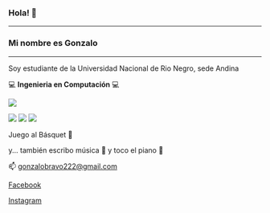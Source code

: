 ### Hola! 👋
--------------------------------------------------------------------------
### Mi nombre es __Gonzalo__
--------------------------------------------------------------------------
Soy estudiante de la Universidad Nacional de Rio Negro, sede Andina

:computer: __Ingenieria en Computación__ :computer:

![](https://camo.githubusercontent.com/3881d203ed5caa31ac6a55678b08689f1f54c326d6ab12f9bbe072a49709286d/68747470733a2f2f6269742e6c792f69636f6d2d6261646765)

![](https://camo.githubusercontent.com/1d60a65352c961dc0bc3bfcddb926a34787b47ffced9bcadeaea32962297ef5a/68747470733a2f2f696d672e736869656c64732e696f2f62616467652f2d507974686f6e2d3035313232413f7374796c653d666c6174266c6f676f3d707974686f6e)
![](https://camo.githubusercontent.com/d829de7199d716df1b9e4077ec51f8401f69a075c069bd9bc5d00ec008d42229/68747470733a2f2f696d672e736869656c64732e696f2f62616467652f5562756e74752d3035313232413f7374796c653d666c6174266c6f676f3d7562756e7475)
![](https://camo.githubusercontent.com/dbe29af6a1c9543d3fd35991f2022b409e406cb63015c488e44b77fed0b3e5d7/68747470733a2f2f696d672e736869656c64732e696f2f62616467652f446973636f72642d3035313232412e7376673f7374796c653d666c6174266c6f676f3d646973636f7264)


Juego al Básquet :basketball:

y... también escribo música :musical_score: y toco el piano :musical_keyboard:
 
:mailbox: gonzalobravo222@gmail.com 

[Facebook](https://www.facebook.com/gonzalo.bravo.353/)

[Instagram](https://www.instagram.com/gonzalo_bravo22/)





